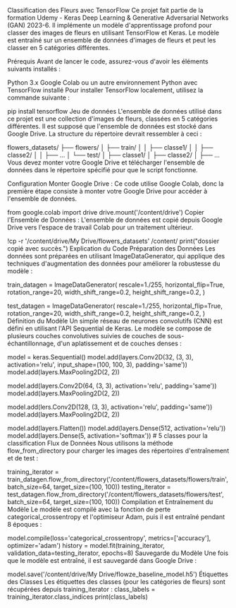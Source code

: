 Classification des Fleurs avec TensorFlow
Ce projet fait partie de la formation Udemy - Keras Deep Learning & Generative Adversarial Networks (GAN) 2023-6. Il implémente un modèle d'apprentissage profond pour classer des images de fleurs en utilisant TensorFlow et Keras. Le modèle est entraîné sur un ensemble de données d'images de fleurs et peut les classer en 5 catégories différentes.

Prérequis
Avant de lancer le code, assurez-vous d'avoir les éléments suivants installés :

Python 3.x
Google Colab ou un autre environnement Python avec TensorFlow installé
Pour installer TensorFlow localement, utilisez la commande suivante :


pip install tensorflow
Jeu de données
L'ensemble de données utilisé dans ce projet est une collection d'images de fleurs, classées en 5 catégories différentes. Il est supposé que l'ensemble de données est stocké dans Google Drive. La structure du répertoire devrait ressembler à ceci :


flowers_datasets/
    ├── flowers/
    │   ├── train/
    │   │   ├── classe1/
    │   │   ├── classe2/
    │   │   ├── ...
    │   └── test/
    │       ├── classe1/
    │       ├── classe2/
    │       ├── ...
Vous devez monter votre Google Drive et télécharger l'ensemble de données dans le répertoire spécifié pour que le script fonctionne.

Configuration
Monter Google Drive : Ce code utilise Google Colab, donc la première étape consiste à monter votre Google Drive pour accéder à l'ensemble de données.


from google.colab import drive
drive.mount('/content/drive')
Copier l'Ensemble de Données : L'ensemble de données est copié depuis Google Drive vers l'espace de travail Colab pour un traitement ultérieur.

!cp -r '/content/drive/My Drive/flowers_datasets' /content/
print("dossier copié avec succès.")
Explication du Code
Préparation des Données
Les données sont préparées en utilisant ImageDataGenerator, qui applique des techniques d'augmentation des données pour améliorer la robustesse du modèle :

train_datagen = ImageDataGenerator(
    rescale=1./255,
    horizontal_flip=True,
    rotation_range=20,
    width_shift_range=0.2,
    height_shift_range=0.2,
)

test_datagen = ImageDataGenerator(
    rescale=1./255,
    horizontal_flip=True,
    rotation_range=20,
    width_shift_range=0.2,
    height_shift_range=0.2,
)
Définition du Modèle
Un simple réseau de neurones convolutifs (CNN) est défini en utilisant l'API Sequential de Keras. Le modèle se compose de plusieurs couches convolutives suivies de couches de sous-échantillonnage, d'un aplatissement et de couches denses :


model = keras.Sequential()
model.add(layers.Conv2D(32, (3, 3), activation='relu', input_shape=(100, 100, 3), padding='same'))
model.add(layers.MaxPooling2D(2, 2))

model.add(layers.Conv2D(64, (3, 3), activation='relu', padding='same'))
model.add(layers.MaxPooling2D(2, 2))

model.add(lers.Conv2D(128, (3, 3), activation='relu', padding='same'))
model.add(layers.MaxPooling2D(2, 2))

model.add(layers.Flatten())
model.add(layers.Dense(512, activation='relu'))
model.add(layers.Dense(5, activation='softmax'))  # 5 classes pour la classification
Flux de Données
Nous utilisons la méthode flow_from_directory pour charger les images des répertoires d'entraînement et de test :


training_iterator = train_datagen.flow_from_directory('/content/flowers_datasets/flowers/train', batch_size=64, target_size=(100, 100))
testing_iterator = test_datagen.flow_from_directory('/content/flowers_datasets/flowers/test', batch_size=64, target_size=(100, 100))
Compilation et Entraînement du Modèle
Le modèle est compilé avec la fonction de perte categorical_crossentropy et l'optimiseur Adam, puis il est entraîné pendant 8 époques :


model.compile(loss='categorical_crossentropy', metrics=['accuracy'], optimizer='adam')
history = model.fit(training_iterator, validation_data=testing_iterator, epochs=8)
Sauvegarde du Modèle
Une fois que le modèle est entraîné, il est sauvegardé dans Google Drive :


model.save('/content/drive/My Drive/flowze_baseline_model.h5')
Étiquettes des Classes
Les étiquettes des classes (pour les catégories de fleurs) sont récupérées depuis training_iterator :
class_labels = training_iterator.class_indices
print(class_labels)

